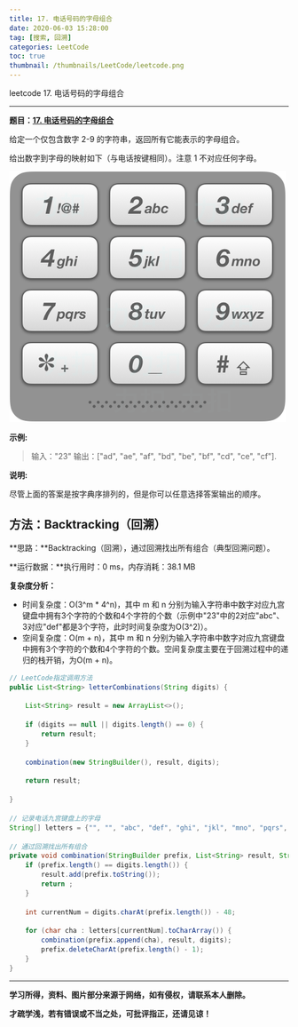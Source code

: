 ```yaml
---
title: 17. 电话号码的字母组合
date: 2020-06-03 15:28:00
tag: [搜索, 回溯]
categories: LeetCode
toc: true
thumbnail: /thumbnails/LeetCode/leetcode.png
---
```


leetcode 17. 电话号码的字母组合

<!--more-->

---

**题目：[17. 电话号码的字母组合](https://leetcode-cn.com/problems/letter-combinations-of-a-phone-number/)**

给定一个仅包含数字 2-9 的字符串，返回所有它能表示的字母组合。

给出数字到字母的映射如下（与电话按键相同）。注意 1 不对应任何字母。

![](17.%20电话号码的字母组合/1.png)

**示例:**

> 输入："23"
> 输出：["ad", "ae", "af", "bd", "be", "bf", "cd", "ce", "cf"].

**说明:**

尽管上面的答案是按字典序排列的，但是你可以任意选择答案输出的顺序。

## 方法：Backtracking（回溯）

**思路：**Backtracking（回溯），通过回溯找出所有组合（典型回溯问题）。

**运行数据：**执行用时：0 ms，内存消耗：38.1 MB

**复杂度分析：**

* 时间复杂度：O(3^m * 4^n)，其中 m 和 n 分别为输入字符串中数字对应九宫键盘中拥有3个字符的个数和4个字符的个数（示例中"23"中的2对应"abc"、3对应"def"都是3个字符，此时时间复杂度为O(3^2)）。
* 空间复杂度：O(m + n)，其中 m 和 n 分别为输入字符串中数字对应九宫键盘中拥有3个字符的个数和4个字符的个数。空间复杂度主要在于回溯过程中的递归的栈开销，为O(m + n)。

```java
// LeetCode指定调用方法 
public List<String> letterCombinations(String digits) {

    List<String> result = new ArrayList<>();

    if (digits == null || digits.length() == 0) {
        return result;
    }

    combination(new StringBuilder(), result, digits);

    return result;

}

// 记录电话九宫键盘上的字母
String[] letters = {"", "", "abc", "def", "ghi", "jkl", "mno", "pqrs", "tuv", "wxyz"};

// 通过回溯找出所有组合
private void combination(StringBuilder prefix, List<String> result, String digits) {
    if (prefix.length() == digits.length()) {
        result.add(prefix.toString());
        return ;
    }

    int currentNum = digits.charAt(prefix.length()) - 48;

    for (char cha : letters[currentNum].toCharArray()) {
        combination(prefix.append(cha), result, digits);
        prefix.deleteCharAt(prefix.length() - 1);
    }
}
```

---

**学习所得，资料、图片部分来源于网络，如有侵权，请联系本人删除。**

**才疏学浅，若有错误或不当之处，可批评指正，还请见谅！**